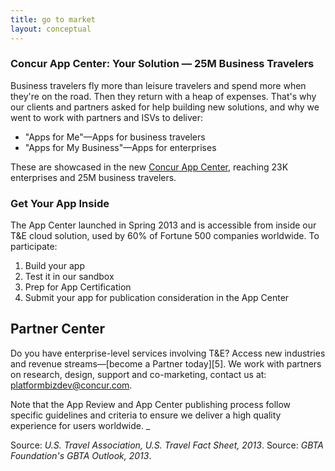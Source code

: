 ```yaml
---
title: go to market 
layout: conceptual
---
```


### Concur App Center:  Your Solution — 25M Business Travelers

Business travelers fly more than leisure travelers and spend more when they're on the road. Then they return with a heap of expenses. That's why our clients and partners asked for help building new solutions, and why we went to work with partners and ISVs to deliver:

* "Apps for Me"—Apps for business travelers  
* "Apps for My Business"—Apps for enterprises

These are showcased in the new [Concur App Center][1], reaching 23K enterprises and 25M business travelers.

### Get Your App Inside

The App Center launched in Spring 2013 and is accessible from inside our T&E cloud solution, used by 60% of Fortune 500 companies worldwide.  To participate:

1. Build your app
2. Test it in our sandbox
3. Prep for App Certification
4. Submit your app for publication consideration in the App Center

## Partner Center

Do you have enterprise-level services involving T&E?  Access new industries and revenue streams—[become a Partner today][5].  We work with partners on research, design, support and co-marketing, contact us at:  [platformbizdev@concur.com][6].   

Note that the App Review and App Center publishing process follow specific guidelines and criteria to ensure we deliver a high quality experience for users worldwide. _

Source:  _U.S. Travel Association, U.S. Travel Fact Sheet, 2013_.
Source:  _GBTA Foundation's GBTA Outlook, 2013_.

[1]: https://www.concur.com/en-us/app-center
[6]: mailto:platformbizdev@concur.com
